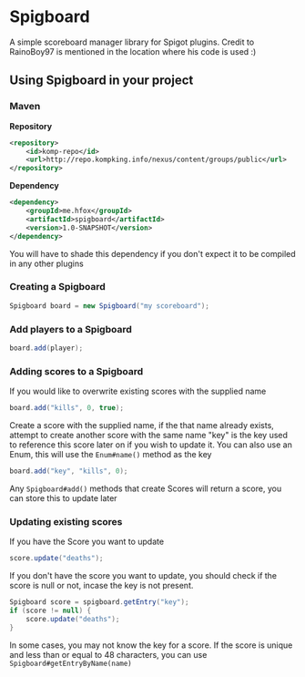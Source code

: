 Spigboard
=========

A simple scoreboard manager library for Spigot plugins.
Credit to RainoBoy97 is mentioned in the location where his code is used :)

## Using Spigboard in your project
### Maven

**Repository**
```xml
<repository>
    <id>komp-repo</id>
    <url>http://repo.kompking.info/nexus/content/groups/public</url>
</repository>
```

**Dependency**
```xml
<dependency>
    <groupId>me.hfox</groupId>
    <artifactId>spigboard</artifactId>
    <version>1.0-SNAPSHOT</version>
</dependency>
```

You will have to shade this dependency if you don't expect it to be compiled in any other plugins

### Creating a Spigboard

```java
Spigboard board = new Spigboard("my scoreboard");
```

### Add players to a Spigboard

```java
board.add(player);
```

### Adding scores to a Spigboard

If you would like to overwrite existing scores with the supplied name
```java
board.add("kills", 0, true);
```

Create a score with the supplied name, if the that name already exists, attempt to create another score with the same name
"key" is the key used to reference this score later on if you wish to update it.
You can also use an Enum, this will use the `Enum#name()` method as the key
```java
board.add("key", "kills", 0);
```

Any `Spigboard#add()` methods that create Scores will return a score, you can store this to update later

### Updating existing scores

If you have the Score you want to update
```java
score.update("deaths");
```

If you don't have the score you want to update, you should check if the score is null or not, incase the key is not present.
```java
Spigboard score = spigboard.getEntry("key");
if (score != null) {
    score.update("deaths");
}
```

In some cases, you may not know the key for a score. If the score is unique and less than or equal to 48 characters, you can use `Spigboard#getEntryByName(name)`